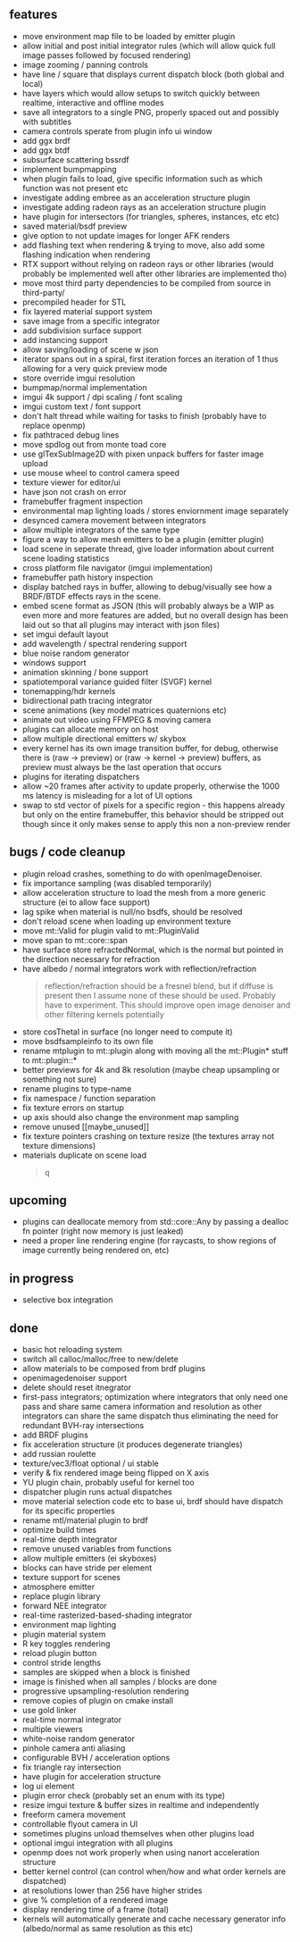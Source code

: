 ## features

- move environment map file to be loaded by emitter plugin
- allow initial and post initial integrator rules (which will allow quick full image passes followed by focused rendering)
- image zooming / panning controls
- have line / square that displays current dispatch block (both global and local)
- have layers which would allow setups to switch quickly between realtime, interactive and offline modes
- save all integrators to a single PNG, properly spaced out and possibly with subtitles
- camera controls sperate from plugin info ui window
- add ggx brdf
- add ggx btdf
- subsurface scattering bssrdf
- implement bumpmapping
- when plugin fails to load, give specific information such as which function was not present etc
- investigate adding embree as an acceleration structure plugin
- investigate adding radeon rays as an acceleration structure plugin
- have plugin for intersectors (for triangles, spheres, instances, etc etc)
- saved material/bsdf preview
- give option to not update images for longer AFK renders
- add flashing text when rendering & trying to move, also add some flashing indication when rendering
- RTX support without relying on radeon rays or other libraries (would probably be implemented well after other libraries are implemented tho)
- move most third party dependencies to be compiled from source in third-party/
- precompiled header for STL
- fix layered material support system
- save image from a specific integrator
- add subdivision surface support
- add instancing support
- allow saving/loading of scene w json
- iterator spans out in a spiral, first iteration forces an iteration of 1 thus allowing for a very quick preview mode
- store override imgui resolution
- bumpmap/normal implementation
- imgui 4k support / dpi scaling / font scaling
- imgui custom text / font support
- don't halt thread while waiting for tasks to finish (probably have to replace openmp)
- fix pathtraced debug lines
- move spdlog out from monte toad core
- use glTexSubImage2D with pixen unpack buffers for faster image upload
- use mouse wheel to control camera speed
- texture viewer for editor/ui
- have json not crash on error
- framebuffer fragment inspection
- environmental map lighting loads / stores enviornment image separately
- desynced camera movement between integrators
- allow multiple integrators of the same type
- figure a way to allow mesh emitters to be a plugin (emitter plugin)
- load scene in seperate thread, give loader information about current scene loading statistics
- cross platform file navigator (imgui implementation)
- framebuffer path history inspection
- display batched rays in buffer, allowing to debug/visually see how a BRDF/BTDF effects rays in the scene.
- embed scene format as JSON (this will probably always be a WIP as even more and more features are added, but no overall design has been laid out so that all plugins may interact with json files)
- set imgui default layout
- add wavelength / spectral rendering support
- blue noise random generator
- windows support
- animation skinning / bone support
- spatiotemporal variance guided filter (SVGF) kernel
- tonemapping/hdr kernels
- bidirectional path tracing integrator
- scene animations (key model matrices quaternions etc)
- animate out video using FFMPEG & moving camera
- plugins can allocate memory on host
- allow multiple directional emitters w/ skybox
- every kernel has its own image transition buffer, for debug, otherwise there is (raw -> preview) or (raw -> kernel -> preview) buffers, as preview must always be the last operation that occurs
- plugins for iterating dispatchers
- allow ~20 frames after activity to update properly, otherwise the 1000 ms latency is misleading for a lot of UI options
- swap to std vector of pixels for a specific region  - this happens already but only on the entire framebuffer, this behavior should be stripped out though since it only makes sense to apply this non a non-preview render

## bugs / code cleanup

- plugin reload crashes, something to do with openImageDenoiser.
- fix importance sampling (was disabled temporarily)
- allow acceleration structure to load the mesh from a more generic structure (ei to allow face support)
- lag spike when material is null/no bsdfs, should be resolved
- don't reload scene when loading up environment texture
- move mt::Valid for plugin valid to mt::PluginValid
- move span to mt::core::span
- have surface store refractedNormal, which is the normal but pointed in the direction necessary for refraction
- have albedo / normal integrators work with reflection/refraction
    > reflection/refraction should be a fresnel blend, but if diffuse is present then I assume none of these should be used. Probably have to experiment. This should improve open image denoiser and other filtering kernels potentially
- store cosThetaI in surface (no longer need to compute it)
- move bsdfsampleinfo to its own file
- rename mtplugin to mt::plugin along with moving all the mt::Plugin* stuff to mt::plugin::*
- better previews for 4k and 8k resolution (maybe cheap upsampling or something not sure)
- rename plugins to type-name
- fix namespace / function separation
- fix texture errors on startup
- up axis should also change the environment map sampling
- remove unused [[maybe_unused]]
- fix texture pointers crashing on texture resize (the textures array not texture dimensions)
- materials duplicate on scene load
    > q

## upcoming

- plugins can deallocate memory from std::core::Any by passing a dealloc fn pointer (right now memory is just leaked)
- need a proper line rendering engine (for raycasts, to show regions of image currently being rendered on, etc)

## in progress

- selective box integration

## done

- basic hot reloading system
- switch all calloc/malloc/free to new/delete
- allow materials to be composed from brdf plugins
- openimagedenoiser support
- delete should reset itnegrator
- first-pass integrators; optimization where integrators that only need one pass and share same camera information and resolution as other integrators can share the same dispatch thus eliminating the need for redundant BVH-ray intersections
- add BRDF plugins
- fix acceleration structure (it produces degenerate triangles)
- add russian roulette
- texture/vec3/float optional / ui stable
- verify & fix rendered image being flipped on X axis
- YU plugin chain, probably useful for kernel too
- dispatcher plugin runs actual dispatches
- move material selection code etc to base ui, brdf should have dispatch for its specific properties
- rename mtl/material plugin to brdf
- optimize build times
- real-time depth integrator
- remove unused variables from functions
- allow multiple emitters (ei skyboxes)
- blocks can have stride per element
- texture support for scenes
- atmosphere emitter
- replace plugin library
- forward NEE integrator
- real-time rasterized-based-shading integrator
- environment map lighting
- plugin material system
- R key toggles rendering
- reload plugin button
- control stride lengths
- samples are skipped when a block is finished
- image is finished when all samples / blocks are done
- progressive upsampling-resolution rendering
- remove copies of plugin on cmake install
- use gold linker
- real-time normal integrator
- multiple viewers
- white-noise random generator
- pinhole camera anti aliasing
- configurable BVH / acceleration options
- fix triangle ray intersection
- have plugin for acceleration structure
- log ui element
- plugin error check (probably set an enum with its type)
- resize imgui texture & buffer sizes in realtime and independently
- freeform camera movement
- controllable flyout camera in UI
- sometimes plugins unload themselves when other plugins load
- optional imgui integration with all plugins
- openmp does not work properly when using nanort acceleration structure
- better kernel control (can control when/how and what order kernels are dispatched)
- at resolutions lower than 256 have higher strides
- give % completion of a rendered image
- display rendering time of a frame (total)
- kernels will automatically generate and cache necessary generator info (albedo/normal as same resolution as this etc)

